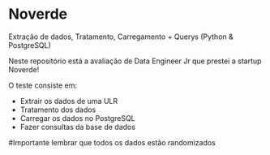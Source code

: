 # Noverde
Extração de dados, Tratamento, Carregamento + Querys (Python &amp; PostgreSQL)

Neste repositório está a avaliação de Data Engineer Jr que prestei a startup Noverde!

O teste consiste em:
- Extrair os dados de uma ULR
- Tratamento dos dados
- Carregar os dados no PostgreSQL
- Fazer consultas da base de dados

#Importante lembrar que todos os dados estão randomizados
